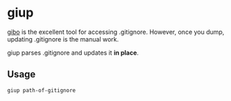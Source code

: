 # giup

[gibo](https://github.com/simonwhitaker/gibo) is the excellent tool for accessing .gitignore.
However, once you dump, updating .gitignore is the manual work.

giup parses .gitignore and updates it **in place**.

## Usage

```sh
giup path-of-gitignore
```
